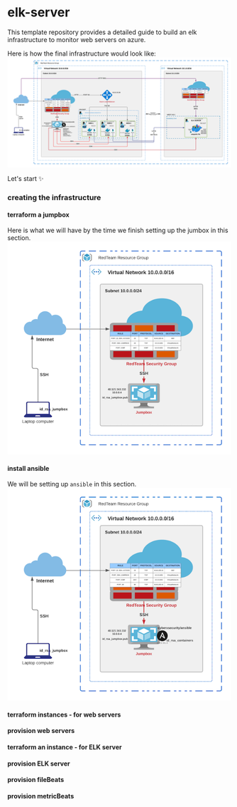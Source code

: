# elk-server

This template repository provides a detailed guide to build an elk infrastructure to monitor web servers on azure.

Here is how the final infrastructure would look like:
![elk architecture](Images/elk-architecture.png)

Let's start :sparkles:

### creating the infrastructure

#### terraform a jumpbox
Here is what we will have by the time we finish setting up the jumbox in this section.
![jumpbox design](Images/jumpbox.png)

#### install ansible
We will be setting up `ansible` in this section.
![ansible design](Images/ansible.png)

#### terraform instances - for web servers

#### provision web servers

#### terraform an instance - for ELK server

#### provision ELK server

#### provision fileBeats

#### provision metricBeats



